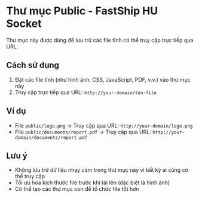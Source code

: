 # Thư mục Public - FastShip HU Socket

Thư mục này được dùng để lưu trữ các file tĩnh có thể truy cập trực tiếp qua URL.

## Cách sử dụng

1. Đặt các file tĩnh (như hình ảnh, CSS, JavaScript, PDF, v.v.) vào thư mục này
2. Truy cập trực tiếp qua URL: `http://your-domain/tên-file`

## Ví dụ

- File `public/logo.png` → Truy cập qua URL: `http://your-domain/logo.png`
- File `public/documents/report.pdf` → Truy cập qua URL: `http://your-domain/documents/report.pdf`

## Lưu ý

- Không lưu trữ dữ liệu nhạy cảm trong thư mục này vì bất kỳ ai cũng có thể truy cập
- Tối ưu hóa kích thước file trước khi tải lên (đặc biệt là hình ảnh)
- Có thể tạo các thư mục con để tổ chức file tốt hơn
 